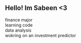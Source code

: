 ## Hello! Im Sabeen <3

finance major<br/>
learning code<br/>
data analysis<br/>
wokring on an investment predictor<br/>

